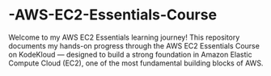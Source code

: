 # -AWS-EC2-Essentials-Course
Welcome to my AWS EC2 Essentials learning journey! This repository documents my hands-on progress through the AWS EC2 Essentials Course on KodeKloud — designed to build a strong foundation in Amazon Elastic Compute Cloud (EC2), one of the most fundamental building blocks of AWS.
